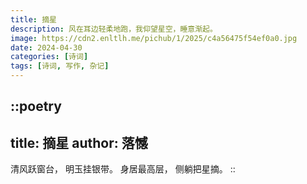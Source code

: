 ```yaml
---
title: 摘星
description: 风在耳边轻柔地跑，我仰望星空，睡意渐起。
image: https://cdn2.enltlh.me/pichub/1/2025/c4a56475f54ef0a0.jpg
date: 2024-04-30
categories: [诗词]
tags: [诗词, 写作, 杂记]
---
```


::poetry
---
title: 摘星
author: 落憾
---
清风跃窗台，
明玉挂银带。
身居最高层，
侧躺把星摘。
::